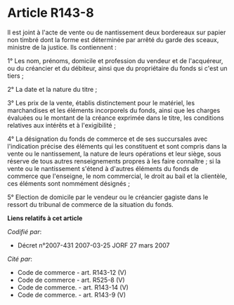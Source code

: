 # Article R143-8

Il est joint à l'acte de vente ou de nantissement deux bordereaux sur papier non timbré dont la forme est déterminée par
arrêté du garde des sceaux, ministre de la justice. Ils contiennent :

1° Les nom, prénoms, domicile et profession du vendeur et de l'acquéreur, ou du créancier et du débiteur, ainsi que du
propriétaire du fonds si c'est un tiers ;

2° La date et la nature du titre ;

3° Les prix de la vente, établis distinctement pour le matériel, les marchandises et les éléments incorporels du fonds, ainsi
que les charges évaluées ou le montant de la créance exprimée dans le titre, les conditions relatives aux intérêts et à
l'exigibilité ;

4° La désignation du fonds de commerce et de ses succursales avec l'indication précise des éléments qui les constituent et
sont compris dans la vente ou le nantissement, la nature de leurs opérations et leur siège, sous réserve de tous autres
renseignements propres à les faire connaître ; si la vente ou le nantissement s'étend à d'autres éléments du fonds de
commerce que l'enseigne, le nom commercial, le droit au bail et la clientèle, ces éléments sont nommément désignés ;

5° Election de domicile par le vendeur ou le créancier gagiste dans le ressort du tribunal de commerce de la situation du
fonds.

**Liens relatifs à cet article**

_Codifié par_:

  - Décret n°2007-431 2007-03-25 JORF 27 mars 2007

_Cité par_:

  - Code de commerce - art. R143-12 (V)
  - Code de commerce - art. R525-8 (V)
  - Code de commerce. - art. R143-14 (V)
  - Code de commerce. - art. R143-9 (V)
